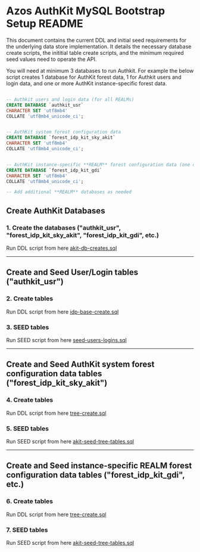﻿# Azos AuthKit MySQL Bootstrap Setup README

This document contains the current DDL and initial seed requirements for the underlying data store implementation. It details the necessary database create scripts, the inititial table create scripts, and the minimum required seed values need to operate the API.

You will need at minimum 3 databases to run Authkit. For example the below script creates 1 database for AuthKit forest data, 1 for Authkit users and login data, and one or more AuthKit instance-specific forest data.

```sql

-- Authkit users and login data (for all REALMs)
CREATE DATABASE `authkit_usr`
CHARACTER SET 'utf8mb4'
COLLATE 'utf8mb4_unicode_ci';


-- AuthKit system forest configuration data
CREATE DATABASE `forest_idp_kit_sky_akit`
CHARACTER SET 'utf8mb4'
COLLATE 'utf8mb4_unicode_ci';


-- AuthKit instance-specific **REALM** forest configuration data (one or more DBs depending on you deployment needs)
CREATE DATABASE `forest_idp_kit_gdi`
CHARACTER SET 'utf8mb4'
COLLATE 'utf8mb4_unicode_ci';

-- Add additional **REALM** databases as needed

```

## Create AuthKit Databases


### 1. Create the databases ("authkit_usr", "forest_idp_kit_sky_akit", "forest_idp_kit_gdi", etc.)

Run DDL script from here [akit-db-creates.sql](/src/providers/Azos.AuthKit.Server.MySql/ddl/akit-db-creates.sql)

---

## Create and Seed User/Login tables ("authkit_usr")

### 2. Create tables 

Run DDL script from here [idp-base-create.sql](/src/providers/Azos.AuthKit.Server.MySql/ddl/idp-base-create.sql)

### 3. SEED tables

Run SEED script from here [seed-users-logins.sql](/src/providers/Azos.AuthKit.Server.MySql/bootstrap/seed-users-logins.sql)

---

## Create and Seed AuthKit system forest configuration data tables ("forest_idp_kit_sky_akit")

### 4. Create tables 

Run DDL script from here [tree-create.sql](/src/providers/Azos.MySql/ConfForest/ddl/tree-create.sql)


### 5. SEED tables

Run SEED script from here [akit-seed-tree-tables.sql](/src/providers/Azos.AuthKit.Server.MySql/bootstrap/akit-seed-tree-tables.sql)

---

## Create and Seed instance-specific **REALM** forest configuration data tables ("forest_idp_kit_gdi", etc.)

### 6. Create tables 

Run DDL script from here [tree-create.sql](/src/providers/Azos.MySql/ConfForest/ddl/tree-create.sql)


### 7. SEED tables

Run SEED script from here [akit-seed-tree-tables.sql](/src/providers/Azos.AuthKit.Server.MySql/bootstrap/akit-seed-tree-tables.sql)


